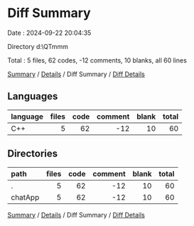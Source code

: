 # Diff Summary

Date : 2024-09-22 20:04:35

Directory d:\\QTmmm

Total : 5 files,  62 codes, -12 comments, 10 blanks, all 60 lines

[Summary](results.md) / [Details](details.md) / Diff Summary / [Diff Details](diff-details.md)

## Languages
| language | files | code | comment | blank | total |
| :--- | ---: | ---: | ---: | ---: | ---: |
| C++ | 5 | 62 | -12 | 10 | 60 |

## Directories
| path | files | code | comment | blank | total |
| :--- | ---: | ---: | ---: | ---: | ---: |
| . | 5 | 62 | -12 | 10 | 60 |
| chatApp | 5 | 62 | -12 | 10 | 60 |

[Summary](results.md) / [Details](details.md) / Diff Summary / [Diff Details](diff-details.md)